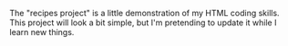 The "recipes project" is a little demonstration of my HTML coding skills. This project will look a bit simple, but I'm pretending to update it while I learn new things.